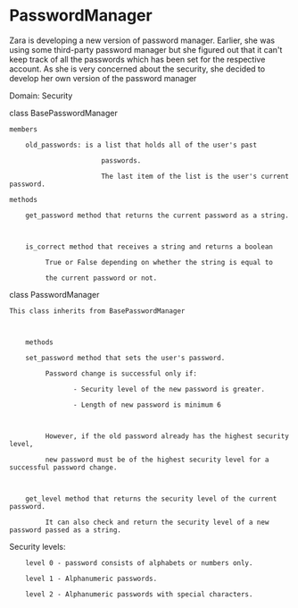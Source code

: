 # PasswordManager
Zara is developing a new version of password manager. Earlier, she was using some third-party password manager but she figured out that it can't keep track of all the passwords which has been set for the respective account. As she is very concerned about the security, she decided to develop her own version of the password manager

Domain:  Security

class BasePasswordManager

    members

        old_passwords: is a list that holds all of the user's past

                           passwords.

                           The last item of the list is the user's current password.

    methods

        get_password method that returns the current password as a string.

 

        is_correct method that receives a string and returns a boolean

             True or False depending on whether the string is equal to

             the current password or not.

 

class PasswordManager

    This class inherits from BasePasswordManager

 

        methods

        set_password method that sets the user's password.

             Password change is successful only if:

                    - Security level of the new password is greater.

                    - Length of new password is minimum 6

 

             However, if the old password already has the highest security level,

             new password must be of the highest security level for a successful password change.

 

        get_level method that returns the security level of the current password.

             It can also check and return the security level of a new password passed as a string.

 

Security levels:

        level 0 - password consists of alphabets or numbers only.

        level 1 - Alphanumeric passwords.

        level 2 - Alphanumeric passwords with special characters.
